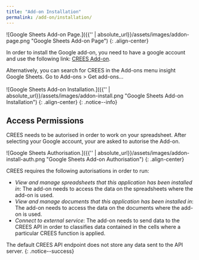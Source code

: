 ```yaml
---
title: "Add-on Installation"
permalink: /add-on/installation/
---
```


![Google Sheets Add-on Page.]({{'' | absolute_url}}/assets/images/addon-page.png "Google Sheets Add-on Page")
{: .align-center}


In order to install the Google add-on, you need to have a google account and use the following link: [CREES Add-on](https://chrome.google.com/webstore/detail/crisis-event-extraction-s/jekdamaeeejebcccbgleijlfamjcbilc?utm_source=permalink).

Alternatively, you can search for CREES in the Add-ons menu insight Google Sheets. Go to Add-ons > Get add-ons... <br/><br/>
![Google Sheets Add-on Installation.]({{'' | absolute_url}}/assets/images/addon-install.png "Google Sheets Add-on Installation")
{: .align-center}
{: .notice--info}

## Access Permissions

CREES needs to be autorised in order to work on your spreadsheet.
After selecting your Google account, your are asked to autorise the Add-on.

![Google Sheets Authorisation.]({{'' | absolute_url}}/assets/images/addon-install-auth.png "Google Sheets Add-on Authorisation")
{: .align-center}

CREES requires the following autorisations in order to run:
* *View and manage spreadsheets that this application has been installed in*: The add-on needs to access the data on the spreadsheets where the add-on is used. 
* *View and manage documents that this application has been installed in*: The add-on needs to access the data on the documents where the add-on is used.
* *Connect to external service*: The add-on needs to send data to the CREES API in order to classifies data contained in the cells where a particular CREES function is applied.

The default CREES API endpoint does not store any data sent to the API server.
{: .notice--success}